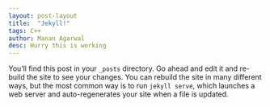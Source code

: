 ```yaml
---
layout: post-layout
title:  "Jekyll!"
tags: C++
author: Manan Agarwal
desc: Hurry this is working
---
```

You’ll find this post in your `_posts` directory. Go ahead and edit it and re-build the site to see your changes. You can rebuild the site in many different ways, but the most common way is to run `jekyll serve`, which launches a web server and auto-regenerates your site when a file is updated.
